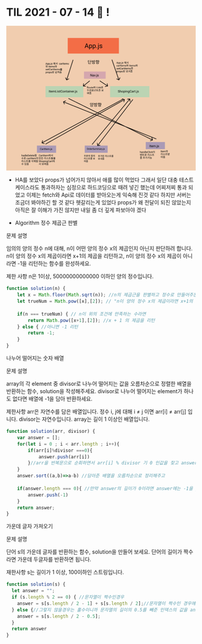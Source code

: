 # TIL 2021 - 07 - 14 📖 !
 <img src="Sprint.png" align="center" />

 - HA를 보았다 props가 넘어가지 않아서 애를 많이 먹었다 그래서 일단 대충 테스트케이스라도 통과하자는 심정으로 하드코딩으로 때려 넣긴 했는데 어찌저찌 통과 되었고 이제는 fetch와 Api로 데이터를 받아오는게 익숙해 진것 같다 하지만 서버는 조금더 봐야하긴 할 것 같다 헷갈리는게 있었다 
 props가 왜 전달이 되진 않았는지 아직은 잘 이해가 가진 않지만 내일 좀 더 깊게 파보아야 겠다 

 - Algorithm
정수 제곱근 판별

문제 설명

임의의 양의 정수 n에 대해, n이 어떤 양의 정수 x의 제곱인지 아닌지 판단하려 합니다.
n이 양의 정수 x의 제곱이라면 x+1의 제곱을 리턴하고, n이 양의 정수 x의 제곱이 아니라면 -1을 리턴하는 함수를 완성하세요.

제한 사항
n은 1이상, 50000000000000 이하인 양의 정수입니다.

```js
function solution(n) {
    let x = Math.floor(Math.sqrt(n)); //n의 제곱근을 판별하고 정수로 만들어주는 과정  Math.sqrt 는 제곱근을 구하는 메소드
    let trueNum = Math.pow([x],[2]); // "n이 양의 정수 x의 제곱이라면 x+1의 제곱을 리턴하고" 이부분을 판별하는 과정 Math.pow 는 들어온 인자값의 , 뒤에 값 만큼 제곱하는 메소드
    
    if(n === trueNum) { // n이 위의 조건에 만족하는 수라면 
        return Math.pow([x+1],[2]); //x + 1 의 제곱을 리턴 
    } else { //아니면 -1 리턴
        return -1;
    }  
}
```

나누어 떨어지는 숫자 배열

문제 설명

array의 각 element 중 divisor로 나누어 떨어지는 값을 오름차순으로 정렬한 배열을 반환하는 함수, solution을 작성해주세요.
divisor로 나누어 떨어지는 element가 하나도 없다면 배열에 -1을 담아 반환하세요.

제한사항
arr은 자연수를 담은 배열입니다.
정수 i, j에 대해 i ≠ j 이면 arr[i] ≠ arr[j] 입니다.
divisor는 자연수입니다.
array는 길이 1 이상인 배열입니다.

```js
function solution(arr, divisor) {
    var answer = [];
    for(let i = 0 ; i < arr.length ; i++){ 
        if(arr[i]%divisor ===0){
            answer.push(arr[i])
        }//arr을 반복문으로 순회하면서 arr[i] % divisor 기 0 인값을 찾고 answer에 push 헤서 새로운 배열에 담아줍니다 
    }
    answer.sort((a,b)=>a-b) //담아준 배열을 오름차순으로 정리해주고
    
    if(answer.length === 0){ //만약 answer의 길이가 0이라면 answer에는 -1을 push해줍니다
        answer.push(-1)
    }
    return answer; 
}
```

가운데 글자 가져오기

문제 설명

단어 s의 가운데 글자를 반환하는 함수, solution을 만들어 보세요. 단어의 길이가 짝수라면 가운데 두글자를 반환하면 됩니다.

재한사항
s는 길이가 1 이상, 100이하인 스트링입니다.
```js
function solution(s) {
  let answer = "";
  if (s.length % 2 == 0) { //문자열이 짝수인경우
    answer = s[s.length / 2 - 1] + s[s.length / 2];//문자열이 짝수인 경우에는 문자열의 길이를 반으로 나눈것과 반으로나눈것의 앞에있는 인덱스 값의 문자를 answer에 할당해주고
  } else {//그렇지 않을경우는 홀수이니까 문자열의 길이의 0.5를 빼준 인덱스의 값을 answer에 할당해줍니다
    answer = s[s.length / 2 - 0.5];
  }
  return answer
}
```

